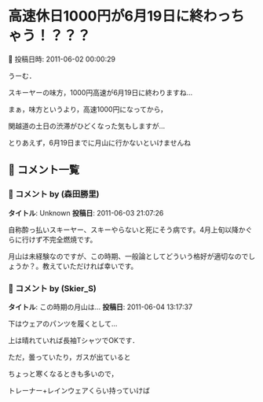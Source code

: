 # 高速休日1000円が6月19日に終わっちゃう！？？？

📅 投稿日時: 2011-06-02 00:00:29

うーむ．





スキーヤーの味方，1000円高速が6月19日に終わりますね…


まぁ，味方というより，高速1000円になってから，


関越道の土日の渋滞がひどくなった気もしますが…





とりあえず，6月19日までに月山に行かないといけませんね

## 💬 コメント一覧

### 💬 コメント by (森田勝里)
**タイトル**: Unknown
**投稿日**: 2011-06-03 21:07:26

自称酔っ払いスキーヤー、スキーやらないと死にそう病です。4月上旬以降かぐらに行けず不完全燃焼です。

月山は未経験なのですが、この時期、一般論としてどういう格好が適切なのでしょうか？。教えていただければ幸いです。

### 💬 コメント by (Skier_S)
**タイトル**: この時期の月山は…
**投稿日**: 2011-06-04 13:17:37

下はウェアのパンツを履くとして…

上は晴れていれば長袖TシャツでOKです．



ただ，曇っていたり，ガスが出ていると

ちょっと寒くなるときも多いので，

トレーナー+レインウェアくらい持っていけば


